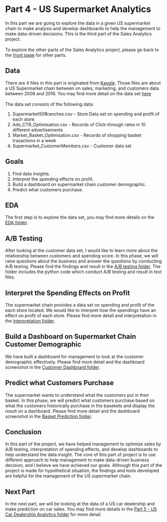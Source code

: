 # Part 4 - US Supermarket Analytics
In this part we are going to explore the data in a given US supermarket chain to make analysis and develop dashboards to help the management to make data-driven decisions. This is the third part of the Sales Analytics project.
<br><br>
To explore the other parts of the Sales Analytics project, please go back to the <a href="https://github.com/jacquessham/SalesAnalytics">front page</a> for other parts.

## Data
There are 4 files in this part is originated from <a href="https://www.kaggle.com/sindraanthony9985/marketing-data-for-a-supermarket-in-united-states#Supermarket_CustomerMembers.csv">Kaggle</a>. Those files are about a US Supermarket chain between on sales, marketing, and customers data between 2008 and 2016. You may find more detail on the data set [here](Data)
<br><br>
The data set consists of the following data:<br>
1. Supermarket50Branches.csv - Store Data set on spending and profit of each store<br>
2. Ads_CTR_Optimisation.csv - Records of Click-through rates in 10 different advertisements<br>
3. Market_Basket_Optimisation.csv - Records of shopping basket trasactions in a week
4. Supermarket_CustomerMembers.csv - Customer data set

## Goals
1. Find data insights.
2. Interpret the spending effects on profit.
3. Build a dashboard on supermarket chain customer demographic.
4. Predict what customers purchase.

## EDA
The first step is to explore the data set, you may find more details on the [EDA folder](EDA).

## A/B Testing
After looking at the customer data set, I would like to learn more about the relationship between customers and spending score. In this phase, we will raise questions about the business and answer the questions by conducting A/B testing. Please find the findings and result in the [A/B testing folder](Abtesting). The folder includes the python code which conduct A/B testing and result in text files.

## Interpret the Spending Effects on Profit
The supermarket chain provides a data set on spending and profit of the each store located. We would like to interpret how the spendings have an effect on profit of each store. Please find more detail and interpretation in the [Interpretation folder](Interpretation).

## Build a Dashboard on Supermarket Chain Customer Demographic
We have built a dashboard for management to look at the customer demographic effectively. Please find more detail and the dashboard screenshot in the [Customer Dashboard folder](CustomerDashboard).

## Predict what Customers Purchase
The supermarket wants to understand what the customers put in their basket. In this phase, we will predict what customers purchase based on what the customers historically purchase in the basekets and display the result on a dashboard. Please find more detail and the dashboard screenshot in the [Basket Prediction folder](BasketPrediction).

## Conclusion
In this part of the project, we have helped management to optimize sales by A/B testing, interpretation of spending effects, and develop dashboards to help understand the data insight. The core of this part of project is to use different approach to help management to make data-driven business decision, and I believe we have achieved our goals. Although this part of the project is made for hypothetical situation, the findings and tools developed are helpful for the management of the US supermarket chain.

## Next Part
In the next part, we will be looking at the data of a US car dealership and make prediction on car sales. You may find more details in the  <a href="https://github.com/jacquessham/SalesAnalytics/tree/master/CarSales">Part 5 - US Car Dealership Analytics folder</a> for more detail.
